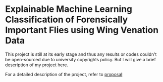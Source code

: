 # Explainable Machine Learning Classification of Forensically Important Flies using Wing Venation Data

This project is still at its early stage and thus any results or codes couldn't be open-sourced due to university copyrights policy. But I will give a brief description of my project here. 

For a detailed description of the project, refer to [proposal](https://github.com/lingminhao/Explainable-Machine-Learning-Classification-using-Wing-Venation-Data/blob/main/Project%20Proposal.pdf)

